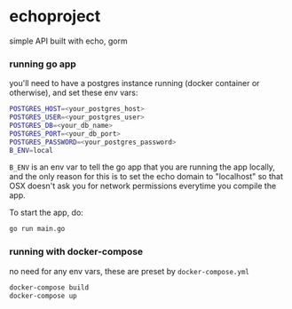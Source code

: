 # echoproject
 simple API built with echo, gorm

### running go app
you'll need to have a postgres instance running (docker container or otherwise), and set these env vars:
```sh
POSTGRES_HOST=<your_postgres_host>
POSTGRES_USER=<your_postgres_user>
POSTGRES_DB=<your_db_name>
POSTGRES_PORT=<your_db_port>
POSTGRES_PASSWORD=<your_postgres_password>
B_ENV=local
```
`B_ENV` is an env var to tell the go app that you are running the app locally, and the only reason for this is to set the echo domain to "localhost" so that OSX doesn't ask you for network permissions everytime you compile the app.

To start the app, do:
```sh
go run main.go
```

### running with docker-compose
no need for any env vars, these are preset by `docker-compose.yml`
```sh
docker-compose build
docker-compose up
```